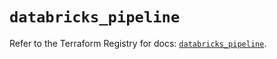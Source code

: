 # `databricks_pipeline`

Refer to the Terraform Registry for docs: [`databricks_pipeline`](https://registry.terraform.io/providers/databricks/databricks/1.81.1/docs/resources/pipeline).
